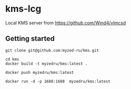 # kms-lcg

Local KMS server from https://github.com/Wind4/vlmcsd

## Getting started
```shell
git clone git@github.com:myzed-ru/kms.git

cd kms
docker build -t myzedru/kms:latest .

docker push myzedru/kms:latest

docker run -d -p 1688:1688  myzedru/kms:latest
```


